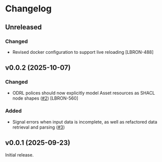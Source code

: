# Changelog
## Unreleased
### Changed
- Revised docker configuration to support live reloading [LBRON-488]

## v0.0.2 (2025-10-07)
### Changed
- ODRL polices should now explicitly model Asset resources as SHACL node shapes ([#2](https://github.com/lblod/odrl-parser-service/pull/2)) [LBRON-560]

### Added
- Signal errors when input data is incomplete, as well as refactored data retrieval and parsing ([#3](https://github.com/lblod/odrl-parser-service/pull/3))

## v0.0.1 (2025-09-23)
Initial release.
